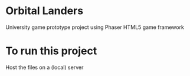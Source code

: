 # Orbital Landers
University game prototype project using Phaser HTML5 game framework

# To run this project
Host the files on a (local) server